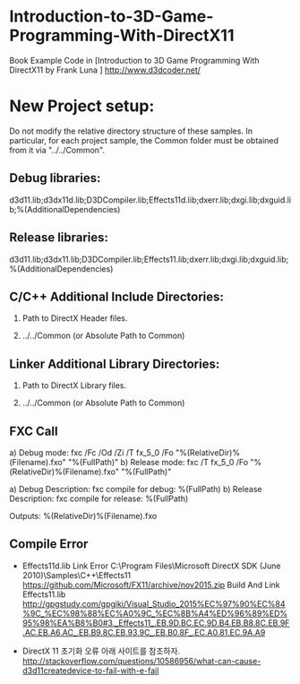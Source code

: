 Introduction-to-3D-Game-Programming-With-DirectX11
==================================================

Book Example Code in [Introduction to 3D Game Programming With DirectX11 by Frank Luna ]
http://www.d3dcoder.net/



New Project setup:
==================

Do not modify the relative directory structure of these samples.  In particular, for each 
project sample, the Common folder must be obtained from it via "../../Common".

Debug libraries:
----------------

d3d11.lib;d3dx11d.lib;D3DCompiler.lib;Effects11d.lib;dxerr.lib;dxgi.lib;dxguid.lib;%(AdditionalDependencies)

Release libraries:
------------------

d3d11.lib;d3dx11.lib;D3DCompiler.lib;Effects11.lib;dxerr.lib;dxgi.lib;dxguid.lib;%(AdditionalDependencies)

C/C++ Additional Include Directories:
-------------------------------------

1) Path to DirectX Header files.

2) ../../Common (or Absolute Path to Common)

Linker Additional Library Directories:
--------------------------------------

1) Path to DirectX Library files.

2) ../../Common (or Absolute Path to Common)

FXC Call
--------

a) Debug mode:   fxc /Fc /Od /Zi /T fx_5_0 /Fo "%(RelativeDir)\%(Filename).fxo" "%(FullPath)"
b) Release mode: fxc /T fx_5_0 /Fo "%(RelativeDir)\%(Filename).fxo" "%(FullPath)"

a) Debug Description: fxc compile for debug: %(FullPath)
b) Release Description: fxc compile for release: %(FullPath)

Outputs: %(RelativeDir)\%(Filename).fxo


Compile Error
---------------
- Effects11d.lib Link Error
C:\Program Files\Microsoft DirectX SDK (June 2010)\Samples\C++\Effects11 
https://github.com/Microsoft/FX11/archive/nov2015.zip
Build And Link Effects11.lib 
http://gpgstudy.com/gpgiki/Visual_Studio_2015%EC%97%90%EC%84%9C_%EC%98%88%EC%A0%9C_%EC%8B%A4%ED%96%89%ED%95%98%EA%B8%B0#3._Effects11_.EB.9D.BC.EC.9D.B4.EB.B8.8C.EB.9F.AC.EB.A6.AC_.EB.B9.8C.EB.93.9C_.EB.B0.8F_.EC.A0.81.EC.9A.A9


- DirectX 11 초기화 오류
아래 사이트를 참조하자.
http://stackoverflow.com/questions/10586956/what-can-cause-d3d11createdevice-to-fail-with-e-fail

